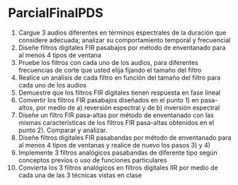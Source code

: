 # ParcialFinalPDS

1. Cargue  3 audios  diferentes  en  términos espectrales de  la duración  que considere adecuada; analizar su comportamiento temporal y frecuencial 
1. Diseñe filtros digitales FIR pasabajos por método de enventanado para al menos 4 tipos de ventana 
1. Pruebe los filtros con cada uno de los audios, para diferentes frecuencias de corte que usted elija fijando el tamaño del filtro 
1. Realice un análisis de cada filtro en función del tamaño del filtro para cada uno de los audios 
1. Demuestre que los filtros FIR digitales tienen respuesta en fase lineal 
1. Convertir los filtros FIR pasabajos diseñados en el punto 1) en pasa-altos, por medio de a) reversión espectral y de b) inversión espectral 
1. Diseñe un filtro FIR pasa-altas por método de enventanado con las mismas características  de  los  filtros  FIR  pasa-altas  obtenidos  en  el  punto  2). Comparar y analizar. 
1. Diseñe filtros digitales FIR pasabandas por método de enventanado para al menos 4 tipos de ventanas y realice de nuevo los pasos 3) y 4) 
1. Implemente  3  filtros  analógicos  pasabandas  de  diferente  tipo  según conceptos previos o uso de funciones particulares 
1. Convierta los 3 filtros analógicos en filtros digitales IIR por medio de cada una de las 3 técnicas vistas en clase 
